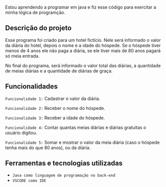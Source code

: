 Estou aprendendo a programar em java e fiz esse código para exercitar a minha lógica de programção. 

## Descrição do projeto 

Esse programa foi criado para um hotel fictício. Nele será informado o valor da diária do hotel, depois o nome e a idade do hóspede. Se o hóspede tiver menos de 4 anos ele não paga a diária, se ele tiver mais de 80 anos pagará só meia entrada.

No final do programa, será informado o valor total das diárias, a quantidade de meias diárias e a quantidade de diárias de graça.

## Funcionalidades 

`Funcionalidade 1:` Cadastrar o valor da diária.
<br>

`Funcionalidade 2:` Receber o nome do hóspede.
<br>

`Funcionalidade 3:` Receber a idade do hóspede.
<br>

`Funcionalidade 4:` Contar quantas meias diárias e diárias gratuitas o usuário digitou.
<br>

`Funcionalidade 5:` Somar e mostrar o valor da meia diária (caso o hóspede tenha mais do que 80 anos), ou da diária.
<br>




## Ferramentas e tecnologias utilizadas 

-  ``Java como linguagem de programação no back-end``
-  ``VSCODE como IDE``
